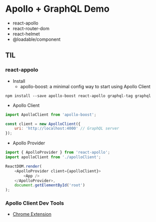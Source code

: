 # Apollo + GraphQL Demo

-   react-apollo
-   react-router-dom
-   react-helmet
-   @loadable/component

## TIL

### react-appolo

-   Install
    -   apollo-boost: a minimal config way to start using Apollo Client

```Shell
npm install --save apollo-boost react-apollo graphql-tag graphql
```

-   Apollo Client

```JavaScript
import ApolloClient from 'apollo-boost';

const client = new ApolloClient({
    uri: 'http://localhost:4000' // GraphQL server
});
```

-   Apollo Provider

```JavaScript
import { ApolloProvider } from 'react-apollo';
import apolloClient from './apolloClient';

ReactDOM.render(
    <ApolloProvider client={apolloClient}>
        <App />
    </ApolloProvider>,
    document.getElementById('root')
);
```

### Apollo Client Dev Tools

-   [Chrome Extension](https://chrome.google.com/webstore/detail/apollo-client-developer-t/jdkknkkbebbapilgoeccciglkfbmbnfm)
